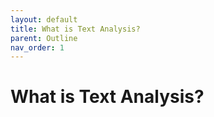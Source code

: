 ```yaml
---
layout: default
title: What is Text Analysis?
parent: Outline
nav_order: 1
---
```

# What is Text Analysis?

